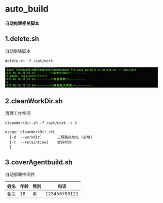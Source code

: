 # auto_build
#### 自动构建相关脚本
## 1.delete.sh 

自动删除脚本 

    delete.sh -f /opt/work
    
![1](../static/auto_build/1.png)

## 2.cleanWorkDir.sh 
清理工作空间


    cleanWorkDir.sh -f /opt/work -t 3 

```
usage: cleanWorkDir.sh[
  [-d  --workdir]       工程路径地址 (必填)
  [-t  --retaintime]    留存时间
  ]
```

## 3.coverAgentbuild.sh 
自动部署中间件


| 姓名| 年龄| 性别 | 电话|
|----: | ---- | ---- | ------------ |
| 张三 | 18 | 男 | 123456789121 |
